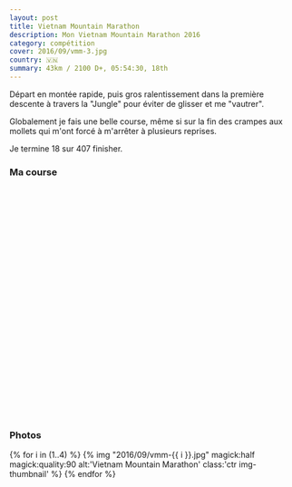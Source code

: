 ```yaml
---
layout: post
title: Vietnam Mountain Marathon
description: Mon Vietnam Mountain Marathon 2016
category: compétition
cover: 2016/09/vmm-3.jpg
country: 🇻🇳
summary: 43km / 2100 D+, 05:54:30, 18th
---
```


Départ en montée rapide, puis gros ralentissement dans la première descente à
travers la "Jungle" pour éviter de glisser et me "vautrer".

Globalement je fais une belle course, même si sur la fin des crampes aux mollets
qui m'ont forcé à m'arrêter  à plusieurs reprises.

Je termine 18 sur 407 finisher.

### Ma course

<iframe
  height='405'
  width='100%'
  frameborder='0'
  allowtransparency='true'
  scrolling='no'
  data-src='https://www.strava.com/activities/723122337/embed/6e414f6fc47d1b09b4b6328d713410a0e3dc92fc'
  onload='lzld(this)'>
</iframe>

### Photos

{% for i in (1..4) %}
{%
  img
  "2016/09/vmm-{{ i }}.jpg"
  magick:half
  magick:quality:90
  alt:'Vietnam Mountain Marathon'
  class:'ctr img-thumbnail'
%}
{% endfor %}
